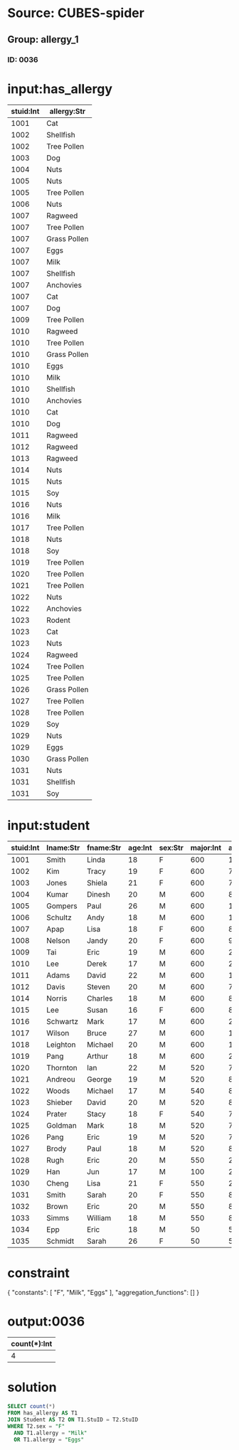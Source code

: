 # Source: CUBES-spider
## Group: allergy_1
### ID: 0036

# input:has_allergy

| stuid:Int | allergy:Str |
|---|---|
| 1001 | Cat |
| 1002 | Shellfish |
| 1002 | Tree Pollen |
| 1003 | Dog |
| 1004 | Nuts |
| 1005 | Nuts |
| 1005 | Tree Pollen |
| 1006 | Nuts |
| 1007 | Ragweed |
| 1007 | Tree Pollen |
| 1007 | Grass Pollen |
| 1007 | Eggs |
| 1007 | Milk |
| 1007 | Shellfish |
| 1007 | Anchovies |
| 1007 | Cat |
| 1007 | Dog |
| 1009 | Tree Pollen |
| 1010 | Ragweed |
| 1010 | Tree Pollen |
| 1010 | Grass Pollen |
| 1010 | Eggs |
| 1010 | Milk |
| 1010 | Shellfish |
| 1010 | Anchovies |
| 1010 | Cat |
| 1010 | Dog |
| 1011 | Ragweed |
| 1012 | Ragweed |
| 1013 | Ragweed |
| 1014 | Nuts |
| 1015 | Nuts |
| 1015 | Soy |
| 1016 | Nuts |
| 1016 | Milk |
| 1017 | Tree Pollen |
| 1018 | Nuts |
| 1018 | Soy |
| 1019 | Tree Pollen |
| 1020 | Tree Pollen |
| 1021 | Tree Pollen |
| 1022 | Nuts |
| 1022 | Anchovies |
| 1023 | Rodent |
| 1023 | Cat |
| 1023 | Nuts |
| 1024 | Ragweed |
| 1024 | Tree Pollen |
| 1025 | Tree Pollen |
| 1026 | Grass Pollen |
| 1027 | Tree Pollen |
| 1028 | Tree Pollen |
| 1029 | Soy |
| 1029 | Nuts |
| 1029 | Eggs |
| 1030 | Grass Pollen |
| 1031 | Nuts |
| 1031 | Shellfish |
| 1031 | Soy |

# input:student

| stuid:Int | lname:Str | fname:Str | age:Int | sex:Str | major:Int | advisor:Int | city_code:Str |
|---|---|---|---|---|---|---|---|
| 1001 | Smith | Linda | 18 | F | 600 | 1121 | BAL |
| 1002 | Kim | Tracy | 19 | F | 600 | 7712 | HKG |
| 1003 | Jones | Shiela | 21 | F | 600 | 7792 | WAS |
| 1004 | Kumar | Dinesh | 20 | M | 600 | 8423 | CHI |
| 1005 | Gompers | Paul | 26 | M | 600 | 1121 | YYZ |
| 1006 | Schultz | Andy | 18 | M | 600 | 1148 | BAL |
| 1007 | Apap | Lisa | 18 | F | 600 | 8918 | PIT |
| 1008 | Nelson | Jandy | 20 | F | 600 | 9172 | BAL |
| 1009 | Tai | Eric | 19 | M | 600 | 2192 | YYZ |
| 1010 | Lee | Derek | 17 | M | 600 | 2192 | HOU |
| 1011 | Adams | David | 22 | M | 600 | 1148 | PHL |
| 1012 | Davis | Steven | 20 | M | 600 | 7723 | PIT |
| 1014 | Norris | Charles | 18 | M | 600 | 8741 | DAL |
| 1015 | Lee | Susan | 16 | F | 600 | 8721 | HKG |
| 1016 | Schwartz | Mark | 17 | M | 600 | 2192 | DET |
| 1017 | Wilson | Bruce | 27 | M | 600 | 1148 | LON |
| 1018 | Leighton | Michael | 20 | M | 600 | 1121 | PIT |
| 1019 | Pang | Arthur | 18 | M | 600 | 2192 | WAS |
| 1020 | Thornton | Ian | 22 | M | 520 | 7271 | NYC |
| 1021 | Andreou | George | 19 | M | 520 | 8722 | NYC |
| 1022 | Woods | Michael | 17 | M | 540 | 8722 | PHL |
| 1023 | Shieber | David | 20 | M | 520 | 8722 | NYC |
| 1024 | Prater | Stacy | 18 | F | 540 | 7271 | BAL |
| 1025 | Goldman | Mark | 18 | M | 520 | 7134 | PIT |
| 1026 | Pang | Eric | 19 | M | 520 | 7134 | HKG |
| 1027 | Brody | Paul | 18 | M | 520 | 8723 | LOS |
| 1028 | Rugh | Eric | 20 | M | 550 | 2311 | ROC |
| 1029 | Han | Jun | 17 | M | 100 | 2311 | PEK |
| 1030 | Cheng | Lisa | 21 | F | 550 | 2311 | SFO |
| 1031 | Smith | Sarah | 20 | F | 550 | 8772 | PHL |
| 1032 | Brown | Eric | 20 | M | 550 | 8772 | ATL |
| 1033 | Simms | William | 18 | M | 550 | 8772 | NAR |
| 1034 | Epp | Eric | 18 | M | 50 | 5718 | BOS |
| 1035 | Schmidt | Sarah | 26 | F | 50 | 5718 | WAS |

# constraint

{
  "constants": [
    "F",
    "Milk",
    "Eggs"
  ],
  "aggregation_functions": []
}

# output:0036

| count(*):Int |
|---|
| 4 |

# solution

```sql
SELECT count(*)
FROM has_allergy AS T1
JOIN Student AS T2 ON T1.StuID = T2.StuID
WHERE T2.sex = "F"
  AND T1.allergy = "Milk"
  OR T1.allergy = "Eggs"
```
